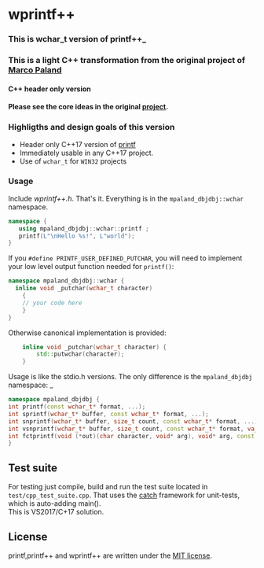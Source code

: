 # wprintf++

### This is wchar_t version of printf++_

### This is a light C++ transformation from the original project of [Marco Paland](https://github.com/mpaland/printf)

#### C++ header only version
#### Please see the core ideas in the original [project](https://github.com/mpaland/printf).

### Highligths and design goals of this version

- Header only C++17 version of [printf](https://github.com/mpaland/printf)
- Immediately usable in any C++17 project.
- Use of ```wchar_t``` for ```WIN32``` projects


### Usage

Include *wprintf++.h*. That's it. Everything is in the ```mpaland_dbjdbj::wchar``` namespace.

```C++
namespace {
   using mpaland_dbjdbj::wchar::printf ;
   printf(L"\nHello %s!", L"world");
}
```
If you ```#define PRINTF_USER_DEFINED_PUTCHAR```, you will need to implement your low level output function needed for `printf()`:
```C++
namespace mpaland_dbjdbj::wchar {
  inline void _putchar(wchar_t character)
	{
	// your code here
	}
}
```
Otherwise canonical implementation is provided:
```C++
	inline void _putchar(wchar_t character) {
		std::putwchar(character);
	}
```
Usage is like the stdio.h versions. The only difference is the ```mpaland_dbjdbj``` namespace: _
```C++
namespace mpaland_dbjdbj {
int printf(const wchar_t* format, ...);
int sprintf(wchar_t* buffer, const wchar_t* format, ...);
int snprintf(wchar_t* buffer, size_t count, const wchar_t* format, ...);
int vsnprintf(wchar_t* buffer, size_t count, const wchar_t* format, va_list va);
int fctprintf(void (*out)(char character, void* arg), void* arg, const wchar_t* format, ...);
}
```


## Test suite
For testing just compile, build and run the test suite located in `test/cpp_test_suite.cpp`. That uses the [catch](https://github.com/catchorg/Catch2) framework for unit-tests, which is auto-adding main().  
This is  VS2017/C+17 solution.

## License
printf,printf++ and wprintf++ are written under the [MIT license](http://www.opensource.org/licenses/MIT).
